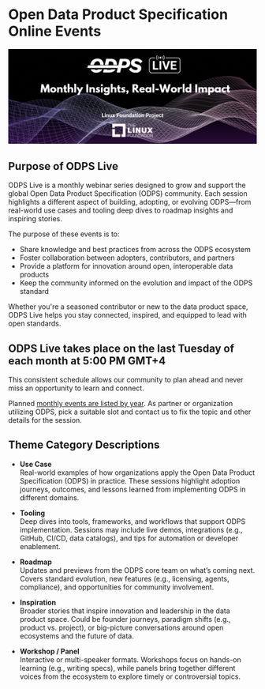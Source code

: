 # Open Data Product Specification Online Events 
![ODPS live](https://github.com/Open-Data-Product-Initiative/odps-events/blob/main/docs/odps-live.png)

## Purpose of ODPS Live

ODPS Live is a monthly webinar series designed to grow and support the global Open Data Product Specification (ODPS) community. Each session highlights a different aspect of building, adopting, or evolving ODPS—from real-world use cases and tooling deep dives to roadmap insights and inspiring stories.

The purpose of these events is to:
- Share knowledge and best practices from across the ODPS ecosystem
- Foster collaboration between adopters, contributors, and partners
- Provide a platform for innovation around open, interoperable data products
- Keep the community informed on the evolution and impact of the ODPS standard

Whether you're a seasoned contributor or new to the data product space, ODPS Live helps you stay connected, inspired, and equipped to lead with open standards.



## ODPS Live takes place on the last Tuesday of each month at 5:00 PM GMT+4

This consistent schedule allows our community to plan ahead and never miss an opportunity to learn and connect.

Planned [monthly events are listed by year](https://github.com/Open-Data-Product-Initiative/odps-events/blob/main/calendar/readme.md). As partner or organization utilizing ODPS, pick a suitable slot and contact us to fix the topic and other details for the session. 


## Theme Category Descriptions

- **Use Case**  
  Real-world examples of how organizations apply the Open Data Product Specification (ODPS) in practice. These sessions highlight adoption journeys, outcomes, and lessons learned from implementing ODPS in different domains.

- **Tooling**  
  Deep dives into tools, frameworks, and workflows that support ODPS implementation. Sessions may include live demos, integrations (e.g., GitHub, CI/CD, data catalogs), and tips for automation or developer enablement.

- **Roadmap**  
  Updates and previews from the ODPS core team on what’s coming next. Covers standard evolution, new features (e.g., licensing, agents, compliance), and opportunities for community involvement.

- **Inspiration**  
  Broader stories that inspire innovation and leadership in the data product space. Could be founder journeys, paradigm shifts (e.g., product vs. project), or big-picture conversations around open ecosystems and the future of data.

- **Workshop / Panel**  
  Interactive or multi-speaker formats. Workshops focus on hands-on learning (e.g., writing specs), while panels bring together different voices from the ecosystem to explore timely or controversial topics.





